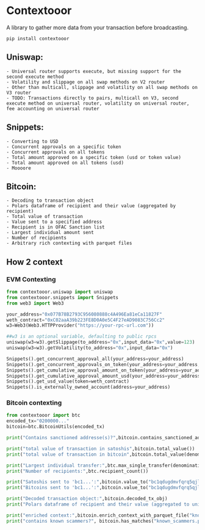 # Contextooor
A library to gather more data from your transaction before broadcasting.

``` pip install contextooor ```

## Uniswap:
    - Universal router supports execute, but missing support for the second execute method
    - Volatility and slippage on all swap methods on V2 router
    - Other than multicall, slippage and volatility on all swap methods on V3 router
    - TODO: Transactions directly to pairs, multicall on V3, second execute method on universal router, volatility on universal router, fee accounting on universal router

## Snippets:
    - Converting to USD
    - Concurrent approvals on a specific token
    - Concurrent approvals on all tokens
    - Total amount approved on a specific token (usd or token value)
    - Total amount approved on all tokens (usd)
    - Moooore 

## Bitcoin:
    - Decoding to transaction object
    - Polars dataframe of recipient and their value (aggregated by recipient)
    - Total value of transaction
    - Value sent to a specified address
    - Recipient is in OFAC Sanction list
    - Largest individual amount sent
    - Number of recipients
    - Arbitrary rich contexting with parquet files

## How 2 context
### EVM Contexting
```Python
from contextooor.uniswap import uniswap
from contextooor.snippets import Snippets
from web3 import Web3

your_address="0x077B78B2793C956080888c4A496Ea81eCa11827F"
weth_contract="0xC02aaA39b223FE8D0A0e5C4F27eAD9083C756Cc2"
w3=Web3(Web3.HTTPProvider("https://your-rpc-url.com"))

##w3 is an optional variable, defaulting to public rpcs
uniswap(w3=w3).getSlippage(to_address="0x",input_data="0x",value=123)
uniswap(w3=w3).getVolatility(to_address="0x",input_data="0x")

Snippets().get_concurrent_approval_all(your_address=your_address)
Snippets().get_concurrent_approvals_on_token(your_address=your_address,token_address=weth_contract)
Snippets().get_cumulative_approval_amount_on_token(your_address=your_address,token_address=weth_contract,in_usd=True)
Snippets().get_cumulative_approval_amount_usd(your_address=your_address)
Snippets().get_usd_value(token=weth_contract)
Snippets().is_externally_owned_account(address=your_address)

```
### Bitcoin contexting
```Python
from contextooor import btc
encoded_tx="0200000..."
bitcoin=btc.BitcoinUtils(encoded_tx)

print("Contains sanctioned addresse(s)?",bitcoin.contains_sanctioned_addresses())

print("total value of transaction in satoshis",bitcoin.total_value())
print("total value of transaction in bitcoin",bitcoin.total_value(denomination="bitcoin"))

print("Largest individual transfer:",btc.max_single_transfer(denomination="bitcoin"))
print("Number of recipients:",btc.recipient_count())

print("Satoshis sent to 'bc1...':",bitcoin.value_to("bc1qdugdmvfqrq5qjlw4ta7alen2hdpsekjkjen5xw"))
print("Bitcoins sent to 'bc1...':",bitcoin.value_to("bc1qdugdmvfqrq5qjlw4ta7alen2hdpsekjkjen5xw",denomination="bitcoin"))

print("Decoded transaction object:",bitcoin.decoded_tx_obj)
print("Polars dataframe of recipient and their value (aggregated to unique addresses)",bitcoin.decoded_dataframe)

print("enriched context:",bitcoin.enrich_context_with_parquet_file("known_scammers.parquet")
print("contains known scammers?", bitcoin.has_matches("known_scammers.parquet"))


```
